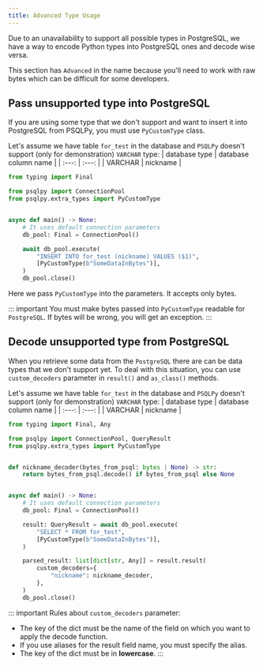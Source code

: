 ```yaml
---
title: Advanced Type Usage
---
```

Due to an unavailability to support all possible types in PostgreSQL, we have a way to encode Python types into PostgreSQL ones and decode wise versa.

This section has `Advanced` in the name because you'll need to work with raw bytes which can be difficult for some developers.

## Pass unsupported type into PostgreSQL
If you are using some type that we don't support and want to insert it into PostgreSQL from PSQLPy, you must use `PyCustomType` class.

Let's assume we have table `for_test` in the database and `PSQLPy` doesn't support (only for demonstration) `VARCHAR` type:
|  database type | database column name |
| :---: | :---: |
| VARCHAR | nickname |
```python
from typing import Final

from psqlpy import ConnectionPool
from psqlpy.extra_types import PyCustomType


async def main() -> None:
    # It uses default connection parameters
    db_pool: Final = ConnectionPool()

    await db_pool.execute(
        "INSERT INTO for_test (nickname) VALUES ($1)",
        [PyCustomType(b"SomeDataInBytes")],
    )
    db_pool.close()
```

Here we pass `PyCustomType` into the parameters. It accepts only bytes.

::: important
You must make bytes passed into `PyCustomType` readable for `PostgreSQL`.
If bytes will be wrong, you will get an exception.
:::

## Decode unsupported type from PostgreSQL
When you retrieve some data from the `PostgreSQL` there are can be data types that we don't support yet.
To deal with this situation, you can use `custom_decoders` parameter in `result()` and `as_class()` methods.

Let's assume we have table `for_test` in the database and `PSQLPy` doesn't support (only for demonstration) `VARCHAR` type:
|  database type | database column name |
| :---: | :---: |
| VARCHAR | nickname |
```python
from typing import Final, Any

from psqlpy import ConnectionPool, QueryResult
from psqlpy.extra_types import PyCustomType


def nickname_decoder(bytes_from_psql: bytes | None) -> str:
    return bytes_from_psql.decode() if bytes_from_psql else None


async def main() -> None:
    # It uses default connection parameters
    db_pool: Final = ConnectionPool()

    result: QueryResult = await db_pool.execute(
        "SELECT * FROM for_test",
        [PyCustomType(b"SomeDataInBytes")],
    )

    parsed_result: list[dict[str, Any]] = result.result(
        custom_decoders={
            "nickname": nickname_decoder,
        },
    )
    db_pool.close()
```

::: important
Rules about `custom_decoders` parameter:
- The key of the dict must be the name of the field on which you want to apply the decode function.
- If you use aliases for the result field name, you must specify the alias.
- The key of the dict must be in **lowercase**.
:::
